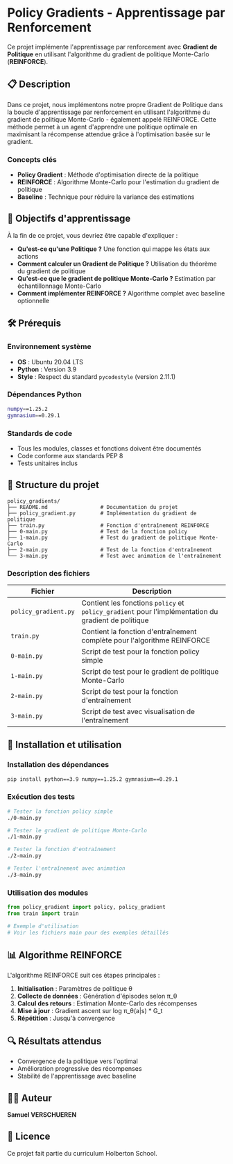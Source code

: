 # Policy Gradients - Apprentissage par Renforcement

Ce projet implémente l'apprentissage par renforcement avec **Gradient de Politique** en utilisant l'algorithme du gradient de politique Monte-Carlo (**REINFORCE**).

## 📋 Description

Dans ce projet, nous implémentons notre propre Gradient de Politique dans la boucle d'apprentissage par renforcement en utilisant l'algorithme du gradient de politique Monte-Carlo - également appelé REINFORCE. Cette méthode permet à un agent d'apprendre une politique optimale en maximisant la récompense attendue grâce à l'optimisation basée sur le gradient.

### Concepts clés

- **Policy Gradient** : Méthode d'optimisation directe de la politique
- **REINFORCE** : Algorithme Monte-Carlo pour l'estimation du gradient de politique
- **Baseline** : Technique pour réduire la variance des estimations

## 🎯 Objectifs d'apprentissage

À la fin de ce projet, vous devriez être capable d'expliquer :

- **Qu'est-ce qu'une Politique ?** Une fonction qui mappe les états aux actions
- **Comment calculer un Gradient de Politique ?** Utilisation du théorème du gradient de politique
- **Qu'est-ce que le gradient de politique Monte-Carlo ?** Estimation par échantillonnage Monte-Carlo
- **Comment implémenter REINFORCE ?** Algorithme complet avec baseline optionnelle

## 🛠️ Prérequis

### Environnement système

- **OS** : Ubuntu 20.04 LTS
- **Python** : Version 3.9
- **Style** : Respect du standard `pycodestyle` (version 2.11.1)

### Dépendances Python

```bash
numpy==1.25.2
gymnasium==0.29.1
```

### Standards de code

- Tous les modules, classes et fonctions doivent être documentés
- Code conforme aux standards PEP 8
- Tests unitaires inclus

## 📁 Structure du projet

```
policy_gradients/
├── README.md                 # Documentation du projet
├── policy_gradient.py        # Implémentation du gradient de politique
├── train.py                  # Fonction d'entraînement REINFORCE
├── 0-main.py                 # Test de la fonction policy
├── 1-main.py                 # Test du gradient de politique Monte-Carlo
├── 2-main.py                 # Test de la fonction d'entraînement
└── 3-main.py                 # Test avec animation de l'entraînement
```

### Description des fichiers

| Fichier              | Description                                                                                         |
| -------------------- | --------------------------------------------------------------------------------------------------- |
| `policy_gradient.py` | Contient les fonctions `policy` et `policy_gradient` pour l'implémentation du gradient de politique |
| `train.py`           | Contient la fonction d'entraînement complète pour l'algorithme REINFORCE                            |
| `0-main.py`          | Script de test pour la fonction policy simple                                                       |
| `1-main.py`          | Script de test pour le gradient de politique Monte-Carlo                                            |
| `2-main.py`          | Script de test pour la fonction d'entraînement                                                      |
| `3-main.py`          | Script de test avec visualisation de l'entraînement                                                 |

## 🚀 Installation et utilisation

### Installation des dépendances

```bash
pip install python==3.9 numpy==1.25.2 gymnasium==0.29.1
```

### Exécution des tests

```bash
# Tester la fonction policy simple
./0-main.py

# Tester le gradient de politique Monte-Carlo
./1-main.py

# Tester la fonction d'entraînement
./2-main.py

# Tester l'entraînement avec animation
./3-main.py
```

### Utilisation des modules

```python
from policy_gradient import policy, policy_gradient
from train import train

# Exemple d'utilisation
# Voir les fichiers main pour des exemples détaillés
```

## 📊 Algorithme REINFORCE

L'algorithme REINFORCE suit ces étapes principales :

1. **Initialisation** : Paramètres de politique θ
2. **Collecte de données** : Génération d'épisodes selon π_θ
3. **Calcul des retours** : Estimation Monte-Carlo des récompenses
4. **Mise à jour** : Gradient ascent sur log π_θ(a|s) \* G_t
5. **Répétition** : Jusqu'à convergence

## 🔍 Résultats attendus

- Convergence de la politique vers l'optimal
- Amélioration progressive des récompenses
- Stabilité de l'apprentissage avec baseline

## 👨‍💻 Auteur

**Samuel VERSCHUEREN**

## 📄 Licence

Ce projet fait partie du curriculum Holberton School.

